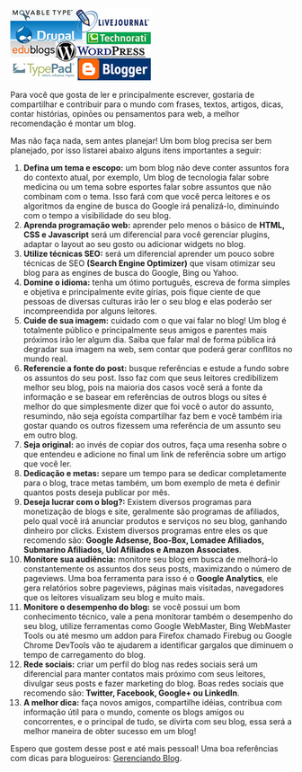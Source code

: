 ![Gerenciadores de blogs](../images/gerenciadores-de-blogs.jpg)

Para você que gosta de ler e principalmente escrever, gostaria de compartilhar e contribuir para o mundo com frases, textos, artigos, dicas, contar histórias, opinōes ou pensamentos para web, a melhor recomendação é montar um blog.

Mas não faça nada, sem antes planejar! Um bom blog precisa ser bem planejado, por isso listarei abaixo alguns itens importantes a seguir:

1.  **Defina um tema e escopo:** um bom blog não deve conter assuntos fora do contexto atual, por exemplo, Um blog de tecnologia falar sobre medicina ou um tema sobre esportes falar sobre assuntos que não combinam com o tema. Isso fará com que você perca leitores e os algoritmos da engine de busca do Google irá penalizá-lo, diminuindo com o tempo a visibilidade do seu blog.
2.  **Aprenda programação web:** aprender pelo menos o básico de **HTML, CSS e Javascript** será um diferencial para você gerenciar plugins, adaptar o layout ao seu gosto ou adicionar widgets no blog.
3.  **Utilize técnicas SEO:** será um diferencial aprender um pouco sobre técnicas de SEO **(Search Engine Optimizer)** que visam otimizar seu blog para as engines de busca do Google, Bing ou Yahoo.
4.  **Domine o idioma:** tenha um ótimo português, escreva de forma simples e objetiva e principalmente evite gírias, pois fique ciente de que pessoas de diversas culturas irão ler o seu blog e elas poderão ser incompreendida por alguns leitores.
5.  **Cuide de sua imagem:** cuidado com o que vai falar no blog! Um blog é totalmente público e principalmente seus amigos e parentes mais próximos irão ler algum dia. Saiba que falar mal de forma pública irá degradar sua imagem na web, sem contar que poderá gerar conflitos no mundo real.
6.  **Referencie a fonte do post:** busque referências e estude a fundo sobre os assuntos do seu post. Isso faz com que seus leitores credibilizem melhor seu blog, pois na maioria dos casos você será a fonte da informação e se basear em referências de outros blogs ou sites é melhor do que simplesmente dizer que foi você o autor do assunto, resumindo, não seja egoísta compartilhar faz bem e você também iria gostar quando os outros fizessem uma referência de um assunto seu em outro blog.
7.  **Seja original:** ao invés de copiar dos outros, faça uma resenha sobre o que entendeu e adicione no final um link de referência sobre um artigo que você ler.
8.  **Dedicação e metas:** separe um tempo para se dedicar completamente para o blog, trace metas também, um bom exemplo de meta é definir quantos posts deseja publicar por mês.
9.  **Deseja lucrar com o blog?:** Existem diversos programas para monetização de blogs e site, geralmente são programas de afiliados, pelo qual você irá anunciar produtos e serviços no seu blog, ganhando dinheiro por clicks. Existem diversos programas entre eles os que recomendo são: **Google Adsense, Boo-Box, Lomadee Afiliados, Submarino Afiliados, Uol Afiliados e Amazon Associates**.
10.  **Monitore sua audiência:** monitore seu blog em busca de melhorá-lo constantemente os assuntos dos seus posts, maximizando o número de pageviews. Uma boa ferramenta para isso é o **Google Analytics**, ele gera relatórios sobre pageviews, páginas mais visitadas, navegadores que os leitores visualizam seu blog e muito mais.
11.  **Monitore o desempenho do blog:** se você possui um bom conhecimento técnico, vale a pena monitorar também o desempenho do seu blog, utilize ferramentas como Google WebMaster, Bing WebMaster Tools ou até mesmo um addon para Firefox chamado Firebug ou Google Chrome DevTools vão te ajudarem a identificar gargalos que diminuem o tempo de carregamento do blog.
12.  **Rede sociais:** criar um perfil do blog nas redes sociais será um diferencial para manter contatos mais próximo com seus leitores, divulgar seus posts e fazer marketing do blog. Boas redes sociais que recomendo são: **Twitter, Facebook, Google+ ou LinkedIn**.
13.  **A melhor dica:** faça novos amigos, compartilhe idéias, contribua com informação útil para o mundo, comente os blogs amigos ou concorrentes, e o principal de tudo, se divirta com seu blog, essa será a melhor maneira de obter sucesso em um blog!

Espero que gostem desse post e até mais pessoal!
Uma boa referências com dicas para blogueiros: [Gerenciando Blog](http://www.gerenciandoblog.com.br/).